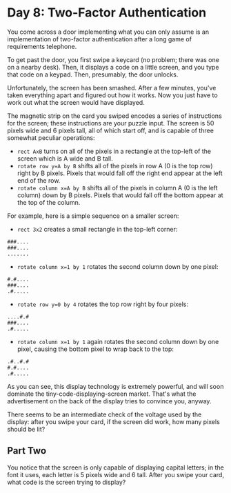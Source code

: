 # Day 8: Two-Factor Authentication

You come across a door implementing what you can only assume is an implementation
 of two-factor authentication after a long game of requirements telephone.

To get past the door, you first swipe a keycard
(no problem; there was one on a nearby desk).
Then, it displays a code on a little screen, and you type that code on a keypad.
Then, presumably, the door unlocks.

Unfortunately, the screen has been smashed.
After a few minutes, you've taken everything apart and figured out how it works.
Now you just have to work out what the screen would have displayed.

The magnetic strip on the card you swiped encodes a series of instructions for the screen;
these instructions are your puzzle input.
The screen is 50 pixels wide and 6 pixels tall, all of which start off,
and is capable of three somewhat peculiar operations:

- `rect AxB` turns on all of the pixels in a rectangle
at the top-left of the screen which is A wide and B tall.
- `rotate row y=A by B` shifts all of the pixels in row A
(0 is the top row) right by B pixels.
Pixels that would fall off the right end appear at the left end of the row.
- `rotate column x=A by B` shifts all of the pixels in column A
(0 is the left column) down by B pixels.
Pixels that would fall off the bottom appear at the top of the column.

For example, here is a simple sequence on a smaller screen:

- `rect 3x2` creates a small rectangle in the top-left corner:

```plaintext
###....
###....
.......
```

- `rotate column x=1 by 1` rotates the second column down by one pixel:

```plaintext
#.#....
###....
.#.....
```

- `rotate row y=0 by 4` rotates the top row right by four pixels:

```plaintext
....#.#
###....
.#.....
```

- `rotate column x=1 by 1` again rotates the second column down by one pixel,
causing the bottom pixel to wrap back to the top:

```plaintext
.#..#.#
#.#....
.#.....
```

As you can see, this display technology is extremely powerful,
and will soon dominate the tiny-code-displaying-screen market.
That's what the advertisement on the back of the display tries to convince you, anyway.

There seems to be an intermediate check of the voltage used by the display:
after you swipe your card, if the screen did work, how many pixels should be lit?

## Part Two

You notice that the screen is only capable of displaying capital letters;
in the font it uses, each letter is 5 pixels wide and 6 tall.
After you swipe your card, what code is the screen trying to display?
